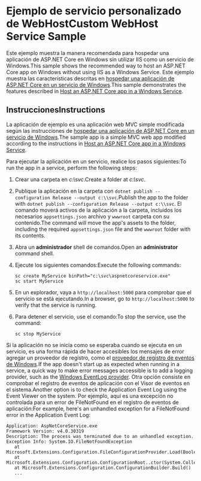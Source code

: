 # <a name="custom-webhost-service-sample"></a><span data-ttu-id="95090-101">Ejemplo de servicio personalizado de WebHost</span><span class="sxs-lookup"><span data-stu-id="95090-101">Custom WebHost Service Sample</span></span>

<span data-ttu-id="95090-102">Este ejemplo muestra la manera recomendada para hospedar una aplicación de ASP.NET Core en Windows sin utilizar IIS como un servicio de Windows.</span><span class="sxs-lookup"><span data-stu-id="95090-102">This sample shows the recommended way to host an ASP.NET Core app on Windows without using IIS as a Windows Service.</span></span> <span data-ttu-id="95090-103">Este ejemplo muestra las características descritas en [hospedar una aplicación de ASP.NET Core en un servicio de Windows](https://docs.microsoft.com/aspnet/core/host-and-deploy/windows-service).</span><span class="sxs-lookup"><span data-stu-id="95090-103">This sample demonstrates the features described in [Host an ASP.NET Core app in a Windows Service](https://docs.microsoft.com/aspnet/core/host-and-deploy/windows-service).</span></span>

## <a name="instructions"></a><span data-ttu-id="95090-104">Instrucciones</span><span class="sxs-lookup"><span data-stu-id="95090-104">Instructions</span></span>

<span data-ttu-id="95090-105">La aplicación de ejemplo es una aplicación web MVC simple modificada según las instrucciones de [hospedar una aplicación de ASP.NET Core en un servicio de Windows](https://docs.microsoft.com/aspnet/core/host-and-deploy/windows-service).</span><span class="sxs-lookup"><span data-stu-id="95090-105">The sample app is a simple MVC web app modified according to the instructions in [Host an ASP.NET Core app in a Windows Service](https://docs.microsoft.com/aspnet/core/host-and-deploy/windows-service).</span></span>

<span data-ttu-id="95090-106">Para ejecutar la aplicación en un servicio, realice los pasos siguientes:</span><span class="sxs-lookup"><span data-stu-id="95090-106">To run the app in a service, perform the following steps:</span></span>

1. <span data-ttu-id="95090-107">Crear una carpeta en *c:\svc*.</span><span class="sxs-lookup"><span data-stu-id="95090-107">Create a folder at *c:\svc*.</span></span>

1. <span data-ttu-id="95090-108">Publique la aplicación en la carpeta con `dotnet publish --configuration Release --output c:\\svc`.</span><span class="sxs-lookup"><span data-stu-id="95090-108">Publish the app to the folder with `dotnet publish --configuration Release --output c:\\svc`.</span></span> <span data-ttu-id="95090-109">El comando moverá activos de la aplicación a la carpeta, incluidos los necesarios `appsettings.json` archivo y `wwwroot` carpeta con su contenido.</span><span class="sxs-lookup"><span data-stu-id="95090-109">The command will move the app's assets to the folder, including the required `appsettings.json` file and the `wwwroot` folder with its contents.</span></span>

1. <span data-ttu-id="95090-110">Abra un **administrador** shell de comandos.</span><span class="sxs-lookup"><span data-stu-id="95090-110">Open an **administrator** command shell.</span></span>

1. <span data-ttu-id="95090-111">Ejecute los siguientes comandos:</span><span class="sxs-lookup"><span data-stu-id="95090-111">Execute the following commands:</span></span>

   ```console
   sc create MyService binPath="c:\svc\aspnetcoreservice.exe"
   sc start MyService
   ```

1. <span data-ttu-id="95090-112">En un explorador, vaya a `http://localhost:5000` para comprobar que el servicio se está ejecutando.</span><span class="sxs-lookup"><span data-stu-id="95090-112">In a browser, go to `http://localhost:5000` to verify that the service is running.</span></span>

1. <span data-ttu-id="95090-113">Para detener el servicio, use el comando:</span><span class="sxs-lookup"><span data-stu-id="95090-113">To stop the service, use the command:</span></span>

   ```console
   sc stop MyService
   ```

<span data-ttu-id="95090-114">Si la aplicación no se inicia como se esperaba cuando se ejecuta en un servicio, es una forma rápida de hacer accesibles los mensajes de error agregar un proveedor de registro, como el [proveedor de registro de eventos de Windows](https://docs.microsoft.com/aspnet/core/fundamentals/logging/index#eventlog).</span><span class="sxs-lookup"><span data-stu-id="95090-114">If the app doesn't start up as expected when running in a service, a quick way to make error messages accessible is to add a logging provider, such as the [Windows EventLog provider](https://docs.microsoft.com/aspnet/core/fundamentals/logging/index#eventlog).</span></span> <span data-ttu-id="95090-115">Otra opción consiste en comprobar el registro de eventos de aplicación con el Visor de eventos en el sistema.</span><span class="sxs-lookup"><span data-stu-id="95090-115">Another option is to check the Application Event Log using the Event Viewer on the system.</span></span> <span data-ttu-id="95090-116">Por ejemplo, aquí es una excepción no controlada para un error de FileNotFound en el registro de eventos de aplicación:</span><span class="sxs-lookup"><span data-stu-id="95090-116">For example, here's an unhandled exception for a FileNotFound error in the Application Event Log:</span></span>

```console
Application: AspNetCoreService.exe
Framework Version: v4.0.30319
Description: The process was terminated due to an unhandled exception.
Exception Info: System.IO.FileNotFoundException
   at Microsoft.Extensions.Configuration.FileConfigurationProvider.Load(Boolean)
   at Microsoft.Extensions.Configuration.ConfigurationRoot..ctor(System.Collections.Generic.IList`1<Microsoft.Extensions.Configuration.IConfigurationProvider>)
   at Microsoft.Extensions.Configuration.ConfigurationBuilder.Build()
   ...
```
